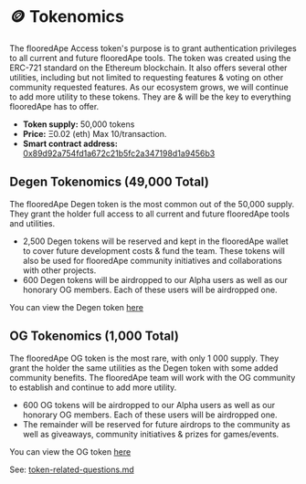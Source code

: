 # 🪙 Tokenomics

The flooredApe Access token's purpose is to grant authentication privileges to all current and future flooredApe tools. The token was created using the ERC-721 standard on the Ethereum blockchain. It also offers several other utilities, including but not limited to requesting features & voting on other community requested features. As our ecosystem grows, we will continue to add more utility to these tokens. They are & will be the key to everything flooredApe has to offer.

* **Token supply:** 50,000 tokens
* **Price:** Ξ0.02 (eth) Max 10/transaction.
* **Smart contract address:**[ 0x89d92a754fd1a672c21b5fc2a347198d1a9456b3](https://etherscan.io/address/0x89d92a754fd1a672c21b5fc2a347198d1a9456b3#code)

## Degen Tokenomics (49,000 Total)

The flooredApe Degen token is the most common out of the 50,000 supply. They grant the holder full access to all current and future flooredApe tools and utilities.&#x20;

* 2,500 Degen tokens will be reserved and kept in the flooredApe wallet to cover future development costs & fund the team. These tokens will also be used for flooredApe community initiatives and collaborations with other projects.
* 600 Degen tokens will be airdropped to our Alpha users as well as our honorary OG members. Each of these users will be airdropped one.

You can view the Degen token [here](https://looksrare.org/collections/0x89d92A754FD1A672c21b5fc2a347198D1A9456b3/1001)

## OG Tokenomics (**1,000 Total**)

The flooredApe OG token is the most rare, with only 1 000 supply. They grant the holder the same utilities as the Degen token with some added community benefits. The flooredApe team will work with the OG community to establish and continue to add more utility.

* 600 OG tokens will be airdropped to our Alpha users as well as our honorary OG members. Each of these users will be airdropped one.&#x20;
* The remainder will be reserved for future airdrops to the community as well as giveaways, community initiatives & prizes for games/events.

You can view the OG token [here](https://looksrare.org/collections/0x89d92A754FD1A672c21b5fc2a347198D1A9456b3/0)



See: [token-related-questions.md](faq/token-related-questions.md "mention")
